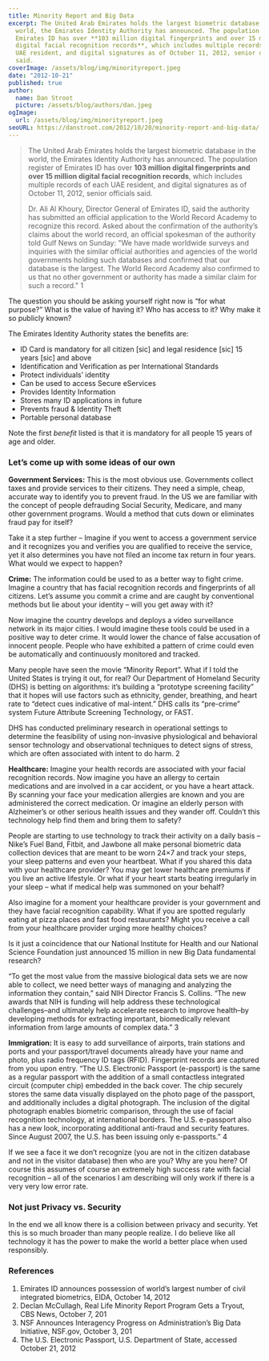 ```yaml
---
title: Minority Report and Big Data
excerpt: The United Arab Emirates holds the largest biometric database in the
  world, the Emirates Identity Authority has announced. The population register of
  Emirates ID has over **103 million digital fingerprints and over 15 million
  digital facial recognition records**, which includes multiple records of each
  UAE resident, and digital signatures as of October 11, 2012, senior officials
  said.
coverImage: /assets/blog/img/minorityreport.jpeg
date: "2012-10-21"
published: true
author:
  name: Dan Stroot
  picture: /assets/blog/authors/dan.jpeg
ogImage:
  url: /assets/blog/img/minorityreport.jpeg
seoURL: https://danstroot.com/2012/10/20/minority-report-and-big-data/
---
```


> The United Arab Emirates holds the largest biometric database in
> the world, the Emirates Identity Authority has announced. The
> population register of Emirates ID has over **103 million digital
> fingerprints and over 15 million digital facial recognition
> records**, which includes multiple records of each UAE resident,
> and digital signatures as of October 11, 2012, senior officials said.
>
> Dr. Ali Al Khoury, Director General of Emirates ID, said the
> authority has submitted an official application to the World
> Record Academy to recognize this record. Asked about the
> confirmation of the authority’s claims about the world record, an
> official spokesman of the authority told Gulf News on Sunday: "We
> have made worldwide surveys and inquiries with the similar
> official authorities and agencies of the world governments holding
> such databases and confirmed that our database is the largest. The
> World Record Academy also confirmed to us that no other government
> or authority has made a similar claim for such a record." 1

The question you should be asking yourself right now is “for what purpose?” What is the value of having it? Who has access to it? Why make it so publicly known?

The Emirates Identity Authority states the benefits are:

- ID Card is mandatory for all citizen [sic] and legal residence [sic] 15 years [sic] and above
- Identification and Verification as per International Standards
- Protect individuals’ identity
- Can be used to access Secure eServices
- Provides Identity Information
- Stores many ID applications in future
- Prevents fraud & Identity Theft
- Portable personal database

Note the first _benefit_ listed is that it is mandatory for all people 15 years of age and older.

### Let’s come up with some ideas of our own

**Government Services:** This is the most obvious use. Governments collect taxes and provide services to their citizens. They need a simple, cheap, accurate way to identify you to prevent fraud. In the US we are familiar with the concept of people defrauding Social Security, Medicare, and many other government programs. Would a method that cuts down or eliminates fraud pay for itself?

Take it a step further – Imagine if you went to access a government service and it recognizes you and verifies you are qualified to receive the service, yet it also determines you have not filed an income tax return in four years. What would we expect to happen?

**Crime:** The information could be used to as a better way to fight crime. Imagine a country that has facial recognition records and fingerprints of all citizens. Let’s assume you commit a crime and are caught by conventional methods but lie about your identity – will you get away with it?

Now imagine the country develops and deploys a video surveillance network in its major cities. I would imagine these tools could be used in a positive way to deter crime. It would lower the chance of false accusation of innocent people. People who have exhibited a pattern of crime could even be automatically and continuously monitored and tracked.

Many people have seen the movie “Minority Report”. What if I told the United States is trying it out, for real? Our Department of Homeland Security (DHS) is betting on algorithms: it’s building a “prototype screening facility” that it hopes will use factors such as ethnicity, gender, breathing, and heart rate to “detect cues indicative of mal-intent.” DHS calls its “pre-crime” system Future Attribute Screening Technology, or FAST.

DHS has conducted preliminary research in operational settings to determine the feasibility of using non-invasive physiological and behavioral sensor technology and observational techniques to detect signs of stress, which are often associated with intent to do harm. 2

**Healthcare:** Imagine your health records are associated with your facial recognition records. Now imagine you have an allergy to certain medications and are involved in a car accident, or you have a heart attack. By scanning your face your medication allergies are known and you are administered the correct medication. Or imagine an elderly person with Alzheimer’s or other serious health issues and they wander off. Couldn’t this technology help find them and bring them to safety?

People are starting to use technology to track their activity on a daily basis – Nike’s Fuel Band, Fitbit, and Jawbone all make personal biometric data collection devices that are meant to be worn 24×7 and track your steps, your sleep patterns and even your heartbeat. What if you shared this data with your healthcare provider? You may get lower healthcare premiums if you live an active lifestyle. Or what if your heart starts beating irregularly in your sleep – what if medical help was summoned on your behalf?

Also imagine for a moment your healthcare provider is your government and they have facial recognition capability. What if you are spotted regularly eating at pizza places and fast food restaurants? Might you receive a call from your healthcare provider urging more healthy choices?

Is it just a coincidence that our National Institute for Health and our National Science Foundation just announced 15 million in new Big Data fundamental research?

“To get the most value from the massive biological data sets we are now able to collect, we need better ways of managing and analyzing the information they contain,” said NIH Director Francis S. Collins. “The new awards that NIH is funding will help address these technological challenges–and ultimately help accelerate research to improve health–by developing methods for extracting important, biomedically relevant information from large amounts of complex data.” 3

**Immigration:** It is easy to add surveillance of airports, train stations and ports and your passport/travel documents already have your name and photo, plus radio frequency ID tags (RFID). Fingerprint records are captured from you upon entry.
“The U.S. Electronic Passport (e-passport) is the same as a regular passport with the addition of a small contactless integrated circuit (computer chip) embedded in the back cover. The chip securely stores the same data visually displayed on the photo page of the passport, and additionally includes a digital photograph. The inclusion of the digital photograph enables biometric comparison, through the use of facial recognition technology, at international borders. The U.S. e-passport also has a new look, incorporating additional anti-fraud and security features. Since August 2007, the U.S. has been issuing only e-passports.” 4

If we see a face it we don’t recognize (you are not in the citizen database and not in the visitor database) then who are you? Why are you here? Of course this assumes of course an extremely high success rate with facial recognition – all of the scenarios I am describing will only work if there is a very very low error rate.

### Not just Privacy vs. Security

In the end we all know there is a collision between privacy and security. Yet this is so much broader than many people realize. I do believe like all technology it has the power to make the world a better place when used responsibly.

### References

1. Emirates ID announces possession of world’s largest number of civil integrated biometrics, EIDA, October 14, 2012
2. Declan McCullagh, Real Life Minority Report Program Gets a Tryout, CBS News, October 7, 201
3. NSF Announces Interagency Progress on Administration’s Big Data Initiative, NSF.gov, October 3, 201
4. The U.S. Electronic Passport, U.S. Department of State, accessed October 21, 2012
